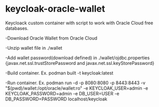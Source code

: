 # keycloak-oracle-wallet
Keycloack custom container with script to work with Oracle Cloud free databases.

-Download Oracle Wallet from Oracle Cloud

-Unzip wallet file in ./wallet

-Add wallet password(download defined) in ./wallet/ojdbc.properties {javax.net.ssl.trustStorePassword and javax.net.ssl.keyStorePassword}

-Build container. Ex. podman built -t keycloak:latest

-Run container. Ex. podman run -d -p 8080:8080 -p 8443:8443 -v "$(pwd)/wallet:/opt/oracle/wallet:ro" -e KEYCLOAK_USER=admin -e KEYCLOAK_PASSWORD=admin -e DB_USER=USER -e DB_PASSWORD=PASSWORD localhost/keycloak


